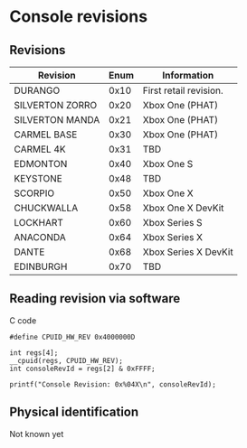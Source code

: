 <!-- TITLE: Console Revisions -->
<!-- SUBTITLE: A quick summary of Console Revisions -->

# Console revisions
## Revisions

| Revision        | Enum | Information            |
| --------------- | ---- | ---------------------- |
| DURANGO         | 0x10 | First retail revision. |
| SILVERTON ZORRO | 0x20 | Xbox One (PHAT)        |
| SILVERTON MANDA | 0x21 | Xbox One (PHAT)        |
| CARMEL BASE     | 0x30 | Xbox One (PHAT)        |
| CARMEL 4K       | 0x31 | TBD                    |
| EDMONTON        | 0x40 | Xbox One S             |
| KEYSTONE        | 0x48 | TBD                    |
| SCORPIO         | 0x50 | Xbox One X             |
| CHUCKWALLA      | 0x58 | Xbox One X DevKit      |
| LOCKHART        | 0x60 | Xbox Series S          |
| ANACONDA        | 0x64 | Xbox Series X          |
| DANTE           | 0x68 | Xbox Series X DevKit   |
| EDINBURGH       | 0x70 | TBD                    |

## Reading revision via software

C code
```
#define CPUID_HW_REV 0x4000000D

int regs[4];
__cpuid(regs, CPUID_HW_REV);
int consoleRevId = regs[2] & 0xFFFF;

printf("Console Revision: 0x%04X\n", consoleRevId);
```

## Physical identification

Not known yet
